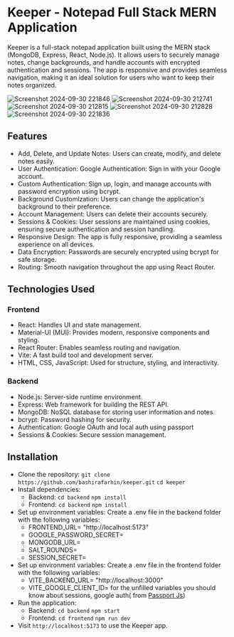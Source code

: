 # Keeper - Notepad Full Stack MERN Application
Keeper is a full-stack notepad application built using the MERN stack (MongoDB, Express, React, Node.js). It allows users to securely manage notes, change backgrounds, and handle accounts with encrypted authentication and sessions. The app is responsive and provides seamless navigation, making it an ideal solution for users who want to keep their notes organized.

![Screenshot 2024-09-30 221846](https://github.com/user-attachments/assets/7d8068fd-ab29-4277-8696-fc994f16a006) ![Screenshot 2024-09-30 212741](https://github.com/user-attachments/assets/fff74190-0df5-4181-844b-bdcc6d884f4b) ![Screenshot 2024-09-30 212815](https://github.com/user-attachments/assets/5cb0572b-430a-419c-bc6e-45bfd157c433) ![Screenshot 2024-09-30 212828](https://github.com/user-attachments/assets/483cb1d9-bd8c-41e6-8c2c-aa349bf7576d) ![Screenshot 2024-09-30 221836](https://github.com/user-attachments/assets/2eb542c7-87d0-46f0-82af-27e8aea50684)

## Features
 * Add, Delete, and Update Notes: Users can create, modify, and delete notes easily.
 * User Authentication: Google Authentication: Sign in with your Google account.
 * Custom Authentication: Sign up, login, and manage accounts with password encryption using bcrypt.
 * Background Customization: Users can change the application's background to their preference.
 * Account Management: Users can delete their accounts securely.
 * Sessions & Cookies: User sessions are maintained using cookies, ensuring secure authentication and session handling.
 * Responsive Design: The app is fully responsive, providing a seamless experience on all devices.
 * Data Encryption: Passwords are securely encrypted using bcrypt for safe storage.
 * Routing: Smooth navigation throughout the app using React Router.

## Technologies Used
### Frontend
 * React: Handles UI and state management.
 * Material-UI (MUI): Provides modern, responsive components and styling.
 * React Router: Enables seamless routing and navigation.
 * Vite: A fast build tool and development server.
 * HTML, CSS, JavaScript: Used for structure, styling, and interactivity.
### Backend
 * Node.js: Server-side runtime environment.
 * Express: Web framework for building the REST API.
 * MongoDB: NoSQL database for storing user information and notes.
 * bcrypt: Password hashing for security.
 * Authentication: Google OAuth and local auth using passport
 * Sessions & Cookies: Secure session management.

## Installation
 * Clone the repository:
    `git clone https://github.com/bashirafarhin/keeper.git`
    `cd keeper`
 * Install dependencies:
    * Backend:
      `cd backend`
      `npm install`
   * Frontend:
      `cd backend`
      `npm install`
* Set up environment variables: Create a .env file in the backend folder with the following variables:
  * FRONTEND_URL= "http://localhost:5173"
  * GOOGLE_PASSWORD_SECRET=
  * MONGODB_URL=
  * SALT_ROUNDS=
  * SESSION_SECRET=
* Set up environment variables: Create a .env file in the frontend folder with the following variables:
  * VITE_BACKEND_URL= "http://localhost:3000"
  * VITE_GOOGLE_CLIENT_ID=
for the unfilled variables you should know about sessions, google auth( from [Passport Js](https://www.passportjs.org/))
* Run the application:
   * Backend:
     `cd backend`
     `npm start`
   * Frontend:
     `cd frontend`
     `npm run dev`
* Visit `http://localhost:5173` to use the Keeper app.

